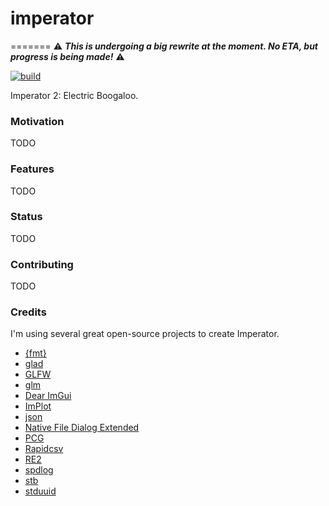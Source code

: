 # imperator
=======
:warning: ***This is undergoing a big rewrite at the moment. No ETA, but progress is being made!*** :warning:

[![build](https://github.com/cyncalico/imperator/actions/workflows/c-cpp.yml/badge.svg?branch=main)](https://github.com/bofehlan/imperator/actions/workflows/c-cpp.yml)

Imperator 2: Electric Boogaloo.

### Motivation

TODO

### Features

TODO

### Status

TODO

### Contributing

TODO

### Credits

I'm using several great open-source projects to create Imperator.

- [{fmt}](https://github.com/fmtlib/fmt)
- [glad](https://github.com/Dav1dde/glad)
- [GLFW](https://github.com/glfw/glfw)
- [glm](https://github.com/g-truc/glm)
- [Dear ImGui](https://github.com/ocornut/imgui/tree/docking)
- [ImPlot](https://github.com/epezent/implot)
- [json](https://github.com/nlohmann/json)
- [Native File Dialog Extended](https://github.com/btzy/nativefiledialog-extended)
- [PCG](https://github.com/imneme/pcg-cpp)
- [Rapidcsv](https://github.com/d99kris/rapidcsv)
- [RE2](https://github.com/google/re2)
- [spdlog](https://github.com/gabime/spdlog)
- [stb](https://github.com/nothings/stb)
- [stduuid](https://github.com/mariusbancila/stduuid)
